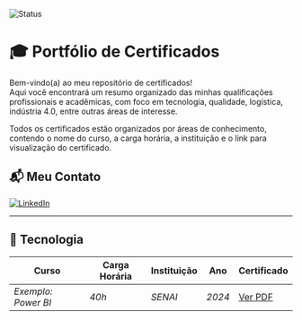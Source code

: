 ![Status](https://img.shields.io/badge/Status-Atualizando_🚧-orange?style=for-the-badge)

# 🎓 Portfólio de Certificados

Bem-vindo(a) ao meu repositório de certificados!  
Aqui você encontrará um resumo organizado das minhas qualificações profissionais e acadêmicas, com foco em tecnologia, qualidade, logística, indústria 4.0, entre outras áreas de interesse.

Todos os certificados estão organizados por áreas de conhecimento, contendo o nome do curso, a carga horária, a instituição e o link para visualização do certificado.

## 📬 Meu Contato

[![LinkedIn](https://img.shields.io/badge/LinkedIn-Lucas_Vinicius_Siqueira_da_Rosa-0077B5?style=for-the-badge&logo=linkedin)](https://www.linkedin.com/in/lucas-vinicius-siqueira-da-rosa)

---

## 🚀 Tecnologia

| Curso | Carga Horária | Instituição | Ano | Certificado |
|-------|----------------|-------------|------|-------------|
| _Exemplo: Power BI_ | _40h_ | _SENAI_ | _2024_ | [Ver PDF](#) |


